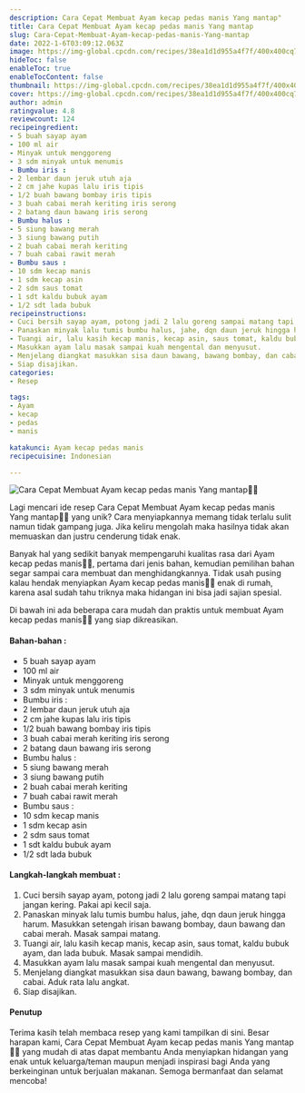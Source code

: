 ```yaml
---
description: Cara Cepat Membuat Ayam kecap pedas manis Yang mantap"
title: Cara Cepat Membuat Ayam kecap pedas manis Yang mantap
slug: Cara-Cepat-Membuat-Ayam-kecap-pedas-manis-Yang-mantap
date: 2022-1-6T03:09:12.063Z
image: https://img-global.cpcdn.com/recipes/38ea1d1d955a4f7f/400x400cq70/photo.jpg
hideToc: false
enableToc: true
enableTocContent: false
thumbnail: https://img-global.cpcdn.com/recipes/38ea1d1d955a4f7f/400x400cq70/photo.jpg
cover: https://img-global.cpcdn.com/recipes/38ea1d1d955a4f7f/400x400cq70/photo.jpg
author: admin
ratingvalue: 4.8
reviewcount: 124
recipeingredient:
- 5 buah sayap ayam
- 100 ml air
- Minyak untuk menggoreng
- 3 sdm minyak untuk menumis
- Bumbu iris :
- 2 lembar daun jeruk utuh aja
- 2 cm jahe kupas lalu iris tipis
- 1/2 buah bawang bombay iris tipis
- 3 buah cabai merah keriting iris serong
- 2 batang daun bawang iris serong
- Bumbu halus :
- 5 siung bawang merah
- 3 siung bawang putih
- 2 buah cabai merah keriting
- 7 buah cabai rawit merah
- Bumbu saus :
- 10 sdm kecap manis
- 1 sdm kecap asin
- 2 sdm saus tomat
- 1 sdt kaldu bubuk ayam
- 1/2 sdt lada bubuk
recipeinstructions:
- Cuci bersih sayap ayam, potong jadi 2 lalu goreng sampai matang tapi jangan kering. Pakai api kecil saja.
- Panaskan minyak lalu tumis bumbu halus, jahe, dqn daun jeruk hingga harum. Masukkan setengah irisan bawang bombay, daun bawang dan cabai merah. Masak sampai matang.
- Tuangi air, lalu kasih kecap manis, kecap asin, saus tomat, kaldu bubuk ayam, dan lada bubuk. Masak sampai mendidih.
- Masukkan ayam lalu masak sampai kuah mengental dan menyusut.
- Menjelang diangkat masukkan sisa daun bawang, bawang bombay, dan cabai. Aduk rata lalu angkat.
- Siap disajikan.
categories:
- Resep

tags:
- Ayam
- kecap
- pedas
- manis

katakunci: Ayam kecap pedas manis
recipecuisine: Indonesian

---
```


![Cara Cepat Membuat Ayam kecap pedas manis Yang mantap👩‍🍳](https://img-global.cpcdn.com/recipes/38ea1d1d955a4f7f/400x400cq70/photo.jpg)

Lagi mencari ide resep Cara Cepat Membuat Ayam kecap pedas manis Yang mantap👩‍🍳 yang unik? Cara menyiapkannya memang tidak terlalu sulit namun tidak gampang juga. Jika keliru mengolah maka hasilnya tidak akan memuaskan dan justru cenderung tidak enak.

Banyak hal yang sedikit banyak mempengaruhi kualitas rasa dari Ayam kecap pedas manis👩‍🍳, pertama dari jenis bahan, kemudian pemilihan bahan segar sampai cara membuat dan menghidangkannya. Tidak usah pusing kalau hendak menyiapkan Ayam kecap pedas manis👩‍🍳 enak di rumah, karena asal sudah tahu triknya maka hidangan ini bisa jadi sajian spesial.

Di bawah ini ada beberapa cara mudah dan praktis untuk membuat Ayam kecap pedas manis👩‍🍳 yang siap dikreasikan.

<!--inarticleads1-->

#### Bahan-bahan :

- 5 buah sayap ayam
- 100 ml air
- Minyak untuk menggoreng
- 3 sdm minyak untuk menumis
- Bumbu iris :
- 2 lembar daun jeruk utuh aja
- 2 cm jahe kupas lalu iris tipis
- 1/2 buah bawang bombay iris tipis
- 3 buah cabai merah keriting iris serong
- 2 batang daun bawang iris serong
- Bumbu halus :
- 5 siung bawang merah
- 3 siung bawang putih
- 2 buah cabai merah keriting
- 7 buah cabai rawit merah
- Bumbu saus :
- 10 sdm kecap manis
- 1 sdm kecap asin
- 2 sdm saus tomat
- 1 sdt kaldu bubuk ayam
- 1/2 sdt lada bubuk

<!--inarticleads2-->

#### Langkah-langkah membuat :

1. Cuci bersih sayap ayam, potong jadi 2 lalu goreng sampai matang tapi jangan kering. Pakai api kecil saja.
1. Panaskan minyak lalu tumis bumbu halus, jahe, dqn daun jeruk hingga harum. Masukkan setengah irisan bawang bombay, daun bawang dan cabai merah. Masak sampai matang.
1. Tuangi air, lalu kasih kecap manis, kecap asin, saus tomat, kaldu bubuk ayam, dan lada bubuk. Masak sampai mendidih.
1. Masukkan ayam lalu masak sampai kuah mengental dan menyusut.
1. Menjelang diangkat masukkan sisa daun bawang, bawang bombay, dan cabai. Aduk rata lalu angkat.
1. Siap disajikan.

#### Penutup

Terima kasih telah membaca resep yang kami tampilkan di sini. Besar harapan kami, Cara Cepat Membuat Ayam kecap pedas manis Yang mantap👩‍🍳 yang mudah di atas dapat membantu Anda menyiapkan hidangan yang enak untuk keluarga/teman maupun menjadi inspirasi bagi Anda yang berkeinginan untuk berjualan makanan. Semoga bermanfaat dan selamat mencoba!